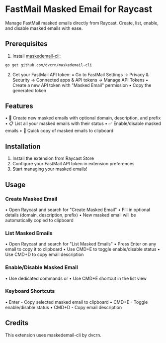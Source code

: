# FastMail Masked Email for Raycast

Manage FastMail masked emails directly from Raycast. Create, list, enable, and disable masked emails with ease.

## Prerequisites

1. Install [maskedemail-cli](https://github.com/dvcrn/maskedemail-cli):
```bash
go get github.com/dvcrn/maskedemail-cli
```
2. Get your FastMail API token:
▪	Go to FastMail Settings → Privacy & Security → Connected apps & API tokens → Manage API Tokens
▪	Create a new API token with "Masked Email" permission
▪	Copy the generated token

## Features
•	📧 Create new masked emails with optional domain, description, and prefix
•	📋 List all your masked emails with their status
•	✅ Enable/disable masked emails
•	📎 Quick copy of masked emails to clipboard

## Installation
1.	Install the extension from Raycast Store
2.	Configure your FastMail API token in extension preferences
3.	Start managing your masked emails!

## Usage
### Create Masked Email
•	Open Raycast and search for "Create Masked Email"
•	Fill in optional details (domain, description, prefix)
•	New masked email will be automatically copied to clipboard
### List Masked Emails
•	Open Raycast and search for "List Masked Emails"
•	Press Enter on any email to copy it to clipboard
•	Use CMD+E to toggle enable/disable status
•	Use CMD+D to copy email description
### Enable/Disable Masked Email
•	Use dedicated commands or
•	Use CMD+E shortcut in the list view
### Keyboard Shortcuts
•	Enter - Copy selected masked email to clipboard
•	CMD+E - Toggle enable/disable status
•	CMD+D - Copy email description

## Credits
This extension uses maskedemail-cli by dvcrn.
